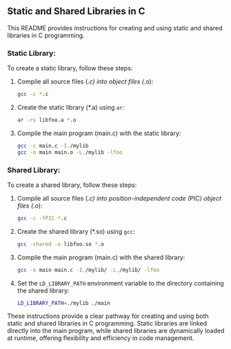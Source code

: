 ## Static and Shared Libraries in C

This README provides instructions for creating and using static and shared libraries in C programming.

### Static Library:

To create a static library, follow these steps:

1. Compile all source files (*.c) into object files (*.o):
   ```bash
   gcc -c *.c
   ```

2. Create the static library (*.a) using `ar`:
   ```bash
   ar -rs libfoo.a *.o
   ```

3. Compile the main program (main.c) with the static library:
   ```bash
   gcc -c main.c -I./mylib
   gcc -o main main.o -L./mylib -lfoo
   ```

### Shared Library:

To create a shared library, follow these steps:

1. Compile all source files (*.c) into position-independent code (PIC) object files (*.o):
   ```bash
   gcc -c -fPIC *.c
   ```

2. Create the shared library (*.so) using `gcc`:
   ```bash
   gcc -shared -o libfoo.so *.o
   ```

3. Compile the main program (main.c) with the shared library:
   ```bash
   gcc -o main main.c -I./mylib/ -L./mylib/ -lfoo
   ```

4. Set the `LD_LIBRARY_PATH` environment variable to the directory containing the shared library:
   ```bash
   LD_LIBRARY_PATH=./mylib ./main
   ```

These instructions provide a clear pathway for creating and using both static and shared libraries in C programming. Static libraries are linked directly into the main program, while shared libraries are dynamically loaded at runtime, offering flexibility and efficiency in code management.